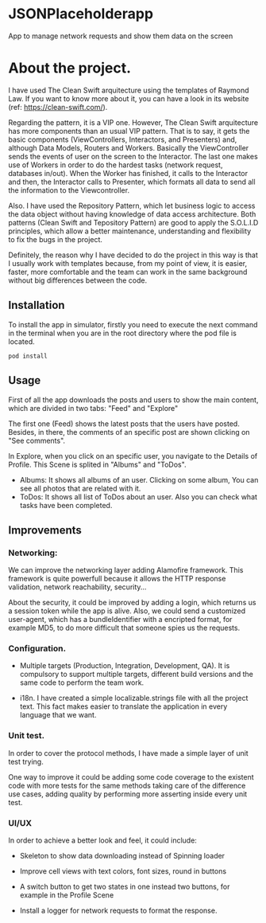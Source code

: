 # JSONPlaceholderapp

App to manage network requests and show them data on the screen


# About the project.

I have used The Clean Swift arquitecture using the templates of Raymond Law. If you want to know more about it, you can have a look in its website (ref: https://clean-swift.com/).

Regarding the pattern, it is a VIP one. However, The Clean Swift arquitecture has more components than an usual VIP pattern. That is to say, it gets the basic components (ViewControllers, Interactors, and Presenters) and, although Data Models, Routers and Workers. Basically the ViewController sends the events of user on the screen to the Interactor. The last one makes use of Workers in order to do the hardest tasks (network request, databases in/out). When the Worker has finished, it calls to the Interactor and then, the Interactor calls to Presenter, which formats all data to send all the information to the Viewcontroller.

Also. I have used the Repository Pattern, which let business logic to access the data object without having knowledge of data access architecture. Both patterns (Clean Swift and Tepository Pattern) are good to apply the S.O.L.I.D principles, which allow a better maintenance, understanding and flexibility to fix the bugs in the project.

Definitely, the reason why I have decided to do the project in this way is that I usually work with templates because, from my point of view, it is easier, faster, more comfortable and the team can work in the same background without big differences between the code.


## Installation

To install the app in simulator, firstly you need to execute the next command in the terminal when you are in the root directory where the pod file is located.

 	pod install

## Usage

First of all the app downloads the posts and users to show the main content, which are divided in two tabs: "Feed" and "Explore"

The first one (Feed) shows the latest posts that the users have posted. Besides, in there, the comments of an specific post are shown clicking on "See comments".

In Explore, when you click on an specific user, you navigate to the Details of Profile. This Scene is splited in "Albums" and "ToDos".

- Albums: It shows all albums of an user. Clicking on some album, You can see all photos that are related with it.
- ToDos: It shows all list of ToDos about an user. Also you can check what tasks have been completed.


## Improvements

### Networking:

We can improve the networking layer adding Alamofire framework. This framework is quite powerfull because it allows the HTTP response validation, network reachability, security...

About the security, it could be improved by adding a login, which returns us a session token while the app is alive. Also, we could send a customized user-agent, which has a bundleIdentifier with a encripted format, for example MD5, to do more difficult that someone spies us the requests.


### Configuration.

- Multiple targets  (Production, Integration, Development, QA). It is compulsory to support multiple targets, different build versions and the same code to perform the team work.

- i18n. I have created a simple localizable.strings file with all the project text. This fact makes easier to translate the application in every language that we want.
    

### Unit test.

In order to cover the protocol methods, I have made a simple layer of unit test trying. 

One way to improve it could be adding some code coverage to the existent code with more tests for the same methods taking care of the difference use cases, adding quality by performing more asserting inside every unit test. 
    
### UI/UX

In order to achieve a better look and feel, it could include:

- Skeleton to show data downloading instead of Spinning loader

- Improve cell views with text colors, font sizes, round in buttons

- A switch button to get two states in one instead two buttons, for example in the Profile Scene
    
- Install a logger for network requests to format the response.
